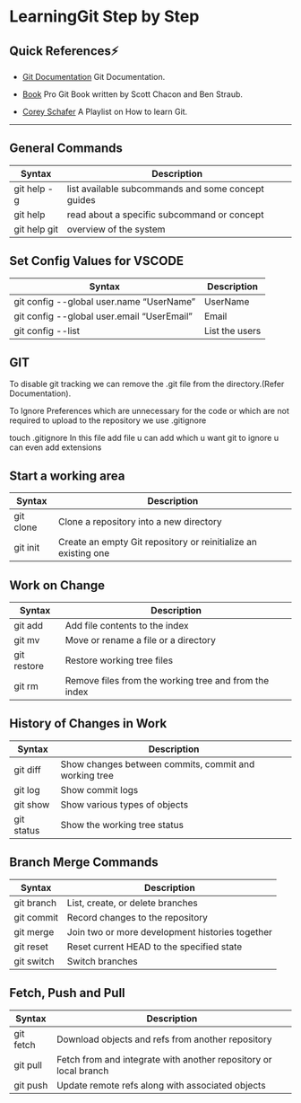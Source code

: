 # LearningGit Step by Step
## Quick References⚡ 
-   [Git Documentation](https://git-scm.com/doc) Git Documentation.

-   [Book](https://git-scm.com/book/en/v2) Pro Git Book written by Scott Chacon and Ben Straub.

-   [Corey Schafer](https://www.youtube.com/watch?v=HVsySz-h9r4&list=PL-osiE80TeTuRUfjRe54Eea17-YfnOOAx)  A Playlist on How to learn Git.

---
## General Commands

| Syntax | Description |
| ----------- | ----------- |
| git help -g | list available subcommands and some concept guides |	
|git help | read about a specific subcommand or concept |
|git help git|overview of the system|

## Set Config Values for VSCODE

| Syntax | Description |
| ----------- | ----------- |
|git config --global user.name “UserName”| UserName|
|git config --global user.email “UserEmail”| Email|
|git config --list| List the users|

## GIT
To disable git tracking we can remove the .git file from the directory.(Refer Documentation).

To Ignore Preferences which are unnecessary for the code or which are not required to upload to the repository we use .gitignore

touch .gitignore
In this file add file u can add which u want git to ignore u can even add extensions

## Start a working area 

| Syntax | Description |
|--------|-------------|
|git clone| Clone a repository into a new directory|
|git init| Create an empty Git repository or reinitialize an existing one|

## Work on Change
| Syntax | Description |
|--------|-------------|
|git add| Add file contents to the index|
|git mv| Move or rename a file or a directory|
|git restore| Restore working tree files|
|git rm	|Remove files from the working tree and from the index|

## History of Changes in Work

| Syntax | Description |
|--------|-------------|
|git diff|Show changes between commits, commit and working tree |
|git log| Show commit logs|
|git show| Show various types of objects|
|git status| Show the working tree status|

## Branch Merge Commands

| Syntax | Description |
|--------|-------------|
|git branch| List, create, or delete branches|
|git commit| Record changes to the repository|
|git merge|Join two or more development histories together|
|git reset|Reset current HEAD to the specified state|
|git switch|Switch branches|

## Fetch, Push and Pull

| Syntax | Description |
|--------|-------------|
|git fetch|	Download objects and refs from another repository|
|git pull |	Fetch from and integrate with another repository or local branch|
|git push| Update remote refs along with associated objects













